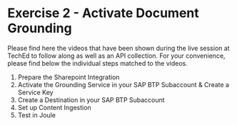 # Exercise 2 - Activate Document Grounding

Please find here the videos that have been shown during the live session at TechEd to follow along as well as an API collection. For your convenience, please find below the individual steps matched to the videos.

1. Prepare the Sharepoint Integration
2. Activate the Grounding Service in your SAP BTP Subaccount & Create a Service Key
3. Create a Destination in your SAP BTP Subaccount
4. Set up Content Ingestion
5. Test in Joule
